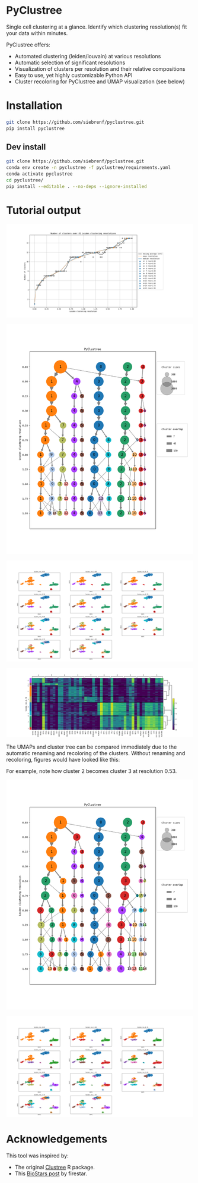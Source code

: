 # PyClustree

Single cell clustering at a glance. 
Identify which clustering resolution(s) fit your data within minutes.

PyClustree offers:
  - Automated clustering (leiden/louvain) at various resolutions
  - Automatic selection of significant resolutions
  - Visualization of clusters per resolution and their relative compositions 
  - Easy to use, yet highly customizable Python API
  - Cluster recoloring for PyClustree and UMAP visualization (see below)

# Installation

```sh
git clone https://github.com/siebrenf/pyclustree.git
pip install pyclustree
```

## Dev install

```sh
git clone https://github.com/siebrenf/pyclustree.git
conda env create -n pyclustree -f pyclustree/requirements.yaml
conda activate pyclustree
cd pyclustree/
pip install --editable . --no-deps --ignore-installed
```

# Tutorial output

![](imgs/cluster_plot.png)

![](imgs/tree_plot_recolored.png)

![](imgs/umaps_recolored.png)

![](imgs/top_genes.png)

The UMAPs and cluster tree can be compared immediately due to the automatic renaming and recoloring of the clusters. 
Without renaming and recoloring, figures would have looked like this:

For example, note how cluster 2 becomes cluster 3 at resolution 0.53.

![](imgs/tree_plot_default.png)

![](imgs/umaps_default.png)


# Acknowledgements

This tool was inspired by:
- The original [Clustree](https://github.com/lazappi/clustree) R package.
- This [BioStars post](https://www.biostars.org/p/9489313/#9489342) by firestar.
